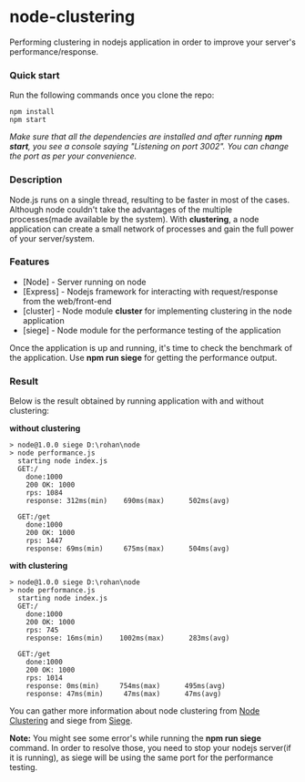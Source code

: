 # node-clustering
Performing clustering in nodejs application in order to improve your server's performance/response.

### Quick start
Run the following commands once you clone the repo:

    npm install
    npm start
    
<i>Make sure that all the dependencies are installed and after running <b>npm start</b>, you see a console saying "Listening on port 3002". You can change the port as per your convenience.</i>


### Description
Node.js runs on a single thread, resulting to be faster in most of the cases. Although node couldn't take the advantages of the multiple processes(made available by the system). With <strong>clustering</strong>, a node application can create a small network of processes and gain the full power of your server/system.


### Features
* [Node] - Server running on node
* [Express] - Nodejs framework for interacting with request/response from the web/front-end
* [cluster] - Node module <strong>cluster</strong> for implementing clustering in the node application
* [siege] - Node module for the performance testing of the application

Once the application is up and running, it's time to check the benchmark of the application. Use <strong>npm run siege</strong> for getting the performance output.


### Result
Below is the result obtained by running application with and without clustering:

<strong>without clustering</strong>
    
    > node@1.0.0 siege D:\rohan\node
    > node performance.js
      starting node index.js
      GET:/
        done:1000
        200 OK: 1000
        rps: 1084
        response: 312ms(min)    690ms(max)      502ms(avg)

      GET:/get
        done:1000
        200 OK: 1000
        rps: 1447
        response: 69ms(min)     675ms(max)      504ms(avg)
        

<strong>with clustering</strong>
    
    > node@1.0.0 siege D:\rohan\node
    > node performance.js
      starting node index.js
      GET:/
        done:1000
        200 OK: 1000
        rps: 745
        response: 16ms(min)    1002ms(max)      283ms(avg)

      GET:/get
        done:1000
        200 OK: 1000
        rps: 1014
        response: 0ms(min)     754ms(max)      495ms(avg)
        response: 47ms(min)     47ms(max)      47ms(avg)


You can gather more information about node clustering from <a href="https://nodejs.org/api/cluster.html">Node Clustering</a> and siege from <a href="https://www.joedog.org/siege-home/">Siege</a>.


<strong>Note:</strong> You might see some error's while running the <strong>npm run siege</strong> command. In order to resolve those, you need to stop your nodejs server(if it is running), as siege will be using the same port for the performance testing.




